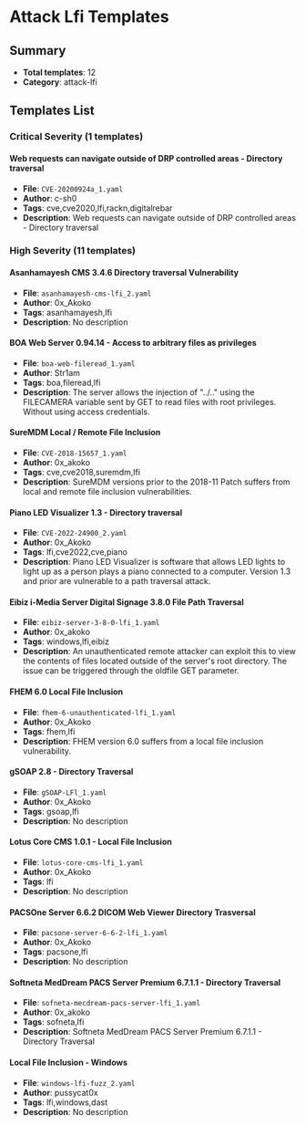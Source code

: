 # Attack Lfi Templates

## Summary
- **Total templates**: 12
- **Category**: attack-lfi

## Templates List

### Critical Severity (1 templates)

#### Web requests can navigate outside of DRP controlled areas - Directory traversal
- **File**: `CVE-20200924a_1.yaml`
- **Author**: c-sh0
- **Tags**: cve,cve2020,lfi,rackn,digitalrebar
- **Description**: Web requests can navigate outside of DRP controlled areas - Directory traversal

### High Severity (11 templates)

#### Asanhamayesh CMS 3.4.6 Directory traversal Vulnerability
- **File**: `asanhamayesh-cms-lfi_2.yaml`
- **Author**: 0x_Akoko
- **Tags**: asanhamayesh,lfi
- **Description**: No description

#### BOA Web Server 0.94.14 - Access to arbitrary files as privileges
- **File**: `boa-web-fileread_1.yaml`
- **Author**: Str1am
- **Tags**: boa,fileread,lfi
- **Description**: The server allows the injection of "../.." using the FILECAMERA variable sent by GET to read files with root privileges. Without using access credentials.

#### SureMDM Local / Remote File Inclusion
- **File**: `CVE-2018-15657_1.yaml`
- **Author**: 0x_akoko
- **Tags**: cve,cve2018,suremdm,lfi
- **Description**: SureMDM versions prior to the 2018-11 Patch suffers from local and remote file inclusion vulnerabilities.

#### Piano LED Visualizer 1.3 - Directory traversal
- **File**: `CVE-2022-24900_2.yaml`
- **Author**: 0x_Akoko
- **Tags**: lfi,cve2022,cve,piano
- **Description**: Piano LED Visualizer is software that allows LED lights to light up as a person plays a piano connected to a computer. Version 1.3 and prior are vulnerable to a path traversal attack.

#### Eibiz i-Media Server Digital Signage 3.8.0 File Path Traversal
- **File**: `eibiz-server-3-8-0-lfi_1.yaml`
- **Author**: 0x_akoko
- **Tags**: windows,lfi,eibiz
- **Description**: An unauthenticated remote attacker can exploit this to view the contents of files located outside of the server's root directory. The issue can be triggered through the oldfile GET parameter.

#### FHEM 6.0 Local File Inclusion
- **File**: `fhem-6-unauthenticated-lfi_1.yaml`
- **Author**: 0x_Akoko
- **Tags**: fhem,lfi
- **Description**: FHEM version 6.0 suffers from a local file inclusion vulnerability.

#### gSOAP 2.8 - Directory Traversal
- **File**: `gSOAP-LFl_1.yaml`
- **Author**: 0x_Akoko
- **Tags**: gsoap,lfi
- **Description**: No description

#### Lotus Core CMS 1.0.1 - Local File Inclusion
- **File**: `lotus-core-cms-lfi_1.yaml`
- **Author**: 0x_Akoko
- **Tags**: lfi
- **Description**: No description

#### PACSOne Server 6.6.2 DICOM Web Viewer Directory Trasversal
- **File**: `pacsone-server-6-6-2-lfi_1.yaml`
- **Author**: 0x_Akoko
- **Tags**: pacsone,lfi
- **Description**: No description

#### Softneta MedDream PACS Server Premium 6.7.1.1 - Directory Traversal
- **File**: `sofneta-mecdream-pacs-server-lfi_1.yaml`
- **Author**: 0x_akoko
- **Tags**: sofneta,lfi
- **Description**: Softneta MedDream PACS Server Premium 6.7.1.1 - Directory Traversal

#### Local File Inclusion - Windows
- **File**: `windows-lfi-fuzz_2.yaml`
- **Author**: pussycat0x
- **Tags**: lfi,windows,dast
- **Description**: No description

